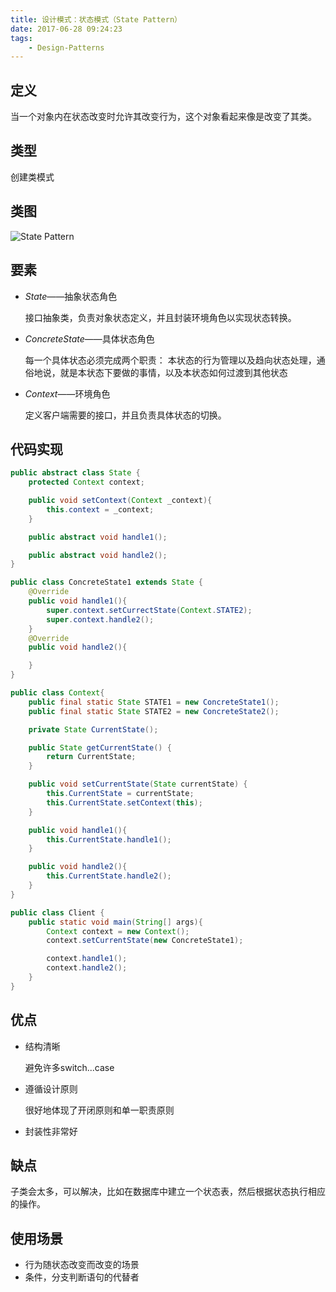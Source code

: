 ```yaml
---
title: 设计模式：状态模式（State Pattern）
date: 2017-06-28 09:24:23
tags:
    - Design-Patterns
---
```


## 定义
当一个对象内在状态改变时允许其改变行为，这个对象看起来像是改变了其类。

## 类型
创建类模式

## 类图

![State Pattern](http://cdn.shianqi.com/20171110095526_Q3BPLp_StatePattern.png)

## 要素
* *State*——抽象状态角色

    接口抽象类，负责对象状态定义，并且封装环境角色以实现状态转换。
* *ConcreteState*——具体状态角色

    每一个具体状态必须完成两个职责： 本状态的行为管理以及趋向状态处理，通俗地说，就是本状态下要做的事情，以及本状态如何过渡到其他状态

* *Context*——环境角色

    定义客户端需要的接口，并且负责具体状态的切换。

## 代码实现
```java
public abstract class State {
    protected Context context;

    public void setContext(Context _context){
        this.context = _context;
    }

    public abstract void handle1();

    public abstract void handle2();
}

public class ConcreteState1 extends State {
    @Override
    public void handle1(){
        super.context.setCurrectState(Context.STATE2);
        super.context.handle2();
    }
    @Override
    public void handle2(){

    }
}

public class Context{
    public final static State STATE1 = new ConcreteState1();
    public final static State STATE2 = new ConcreteState2();

    private State CurrentState();

    public State getCurrentState() {
        return CurrentState;
    }

    public void setCurrentState(State currentState) {
        this.CurrentState = currentState;
        this.CurrentState.setContext(this);
    }

    public void handle1(){
        this.CurrentState.handle1();
    }

    public void handle2(){
        this.CurrentState.handle2();
    }
}

public class Client {
    public static void main(String[] args){
        Context context = new Context();
        context.setCurrentState(new ConcreteState1);

        context.handle1();
        context.handle2();
    }
}
```
## 优点
* 结构清晰

    避免许多switch...case
* 遵循设计原则

    很好地体现了开闭原则和单一职责原则
* 封装性非常好

## 缺点
子类会太多，可以解决，比如在数据库中建立一个状态表，然后根据状态执行相应的操作。

## 使用场景

* 行为随状态改变而改变的场景
* 条件，分支判断语句的代替者
